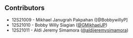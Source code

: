 ## Contributors
+ 12S21009 - Mikhael Janugrah Pakpahan ([@BobbywillyP]
+ 12S21010 - Bobby Willy Siagian ([@GMikhaelJP](https://github.com/GMikhaelJP))
+ 12S21011 - Aldi Jeremy Simamora ([@aldijeremysimamora](https://github.com/aldijeremysimamora))
